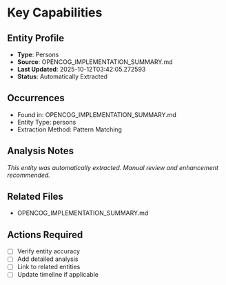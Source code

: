 # Key Capabilities

## Entity Profile
- **Type**: Persons
- **Source**: OPENCOG_IMPLEMENTATION_SUMMARY.md
- **Last Updated**: 2025-10-12T03:42:05.272593
- **Status**: Automatically Extracted

## Occurrences
- Found in: OPENCOG_IMPLEMENTATION_SUMMARY.md
- Entity Type: persons
- Extraction Method: Pattern Matching

## Analysis Notes
*This entity was automatically extracted. Manual review and enhancement recommended.*

## Related Files
- OPENCOG_IMPLEMENTATION_SUMMARY.md

## Actions Required
- [ ] Verify entity accuracy
- [ ] Add detailed analysis
- [ ] Link to related entities
- [ ] Update timeline if applicable
